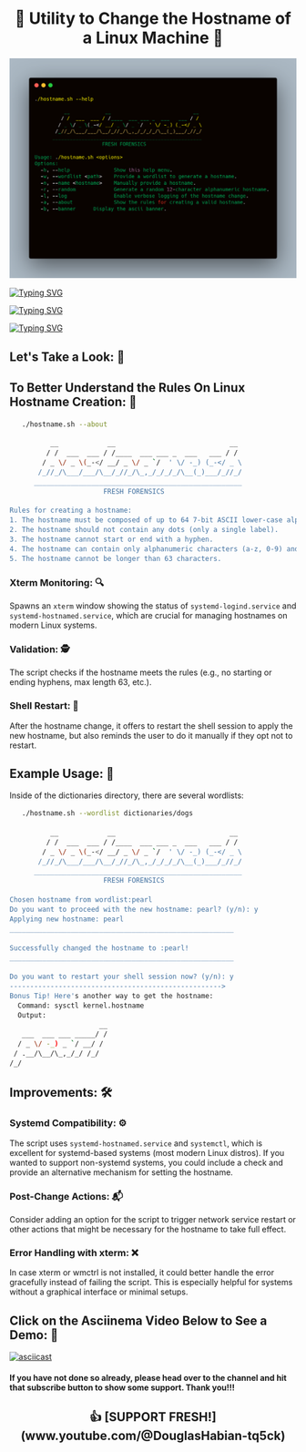 <h1 align="center"> 
🤖 Utility to Change the Hostname of a Linux Machine 📛
</h1>

![Carbon Terminal Photo](https://github.com/DouglasFreshHabian/H0stnam3/blob/main/Graphics/carbon7.png)

<a href="https://git.io/typing-svg"><img src="https://readme-typing-svg.demolab.com?font=Fira+Code&pause=1000&color=00D408&width=435&lines=Linux+Hostname+Randomnizer;Terminal+Typing+Addict+💊;Bash+Shell+Divider;Linux+Filesystem+Dancer+👣;Terminal+Emulator+Creator" alt="Typing SVG" /></a>

<a href="https://git.io/typing-svg"><img src="https://readme-typing-svg.demolab.com?font=Fira+Code&pause=1000&color=F74300&width=435&lines=Linux+Hostname+Changer;Linux+Command+Line+Junky;Seeker+Of+Linux+Knowledge+📖;Wordlist+Cleaner+%26+Creator;Terminal+Window+Splitter+" alt="Typing SVG" /></a>

<a href="https://git.io/typing-svg"><img src="https://readme-typing-svg.demolab.com?font=Fira+Code&weight=200&pause=1000&color=4300F7&width=435&lines=64+7-bit+ASCII+lower-case+;alphanumeric+characters+or+hyphens;should+not+contain+any+dots+❗;cannot+start+or+end+with+a+hypen+➖;alphanumeric+characters+(a-z%2C+0-9)+;cannot+be+longer+than+63+characters" alt="Typing SVG" /></a>







## Let's Take a Look: 👀

## To Better Understand the Rules On Linux Hostname Creation: 📐
```bash
   ./hostname.sh --about

          __            __                            __
         / /  ___  ___ / /____  ___ ___ _  ___   ___ / /
        / _ \/ _ \(_-</ __/ _ \/ _ `/  ' \/ -_) (_-</ _ \
       /_//_/\___/___/\__/_//_/\_,_/_/_/_/\__(_)___/_//_/
      ___________________________________________________
                       FRESH FORENSICS

Rules for creating a hostname:
1. The hostname must be composed of up to 64 7-bit ASCII lower-case alphanumeric characters or hyphens.
2. The hostname should not contain any dots (only a single label).
3. The hostname cannot start or end with a hyphen.
4. The hostname can contain only alphanumeric characters (a-z, 0-9) and hyphens (-).
5. The hostname cannot be longer than 63 characters.
```

### Xterm Monitoring: 🔍
Spawns an `xterm` window showing the status of `systemd-logind.service` and `systemd-hostnamed.service`, which are crucial for managing hostnames on modern Linux systems.

### Validation: 🕵️ 
The script checks if the hostname meets the rules (e.g., no starting or ending hyphens, max length 63, etc.).

### Shell Restart: 🐚
After the hostname change, it offers to restart the shell session to apply the new hostname, but also reminds the user to do it manually if they opt not to restart.

## Example Usage: 🎯
Inside of the dictionaries directory, there are several wordlists:
```bash
   ./hostname.sh --wordlist dictionaries/dogs

          __            __                            __
         / /  ___  ___ / /____  ___ ___ _  ___   ___ / /
        / _ \/ _ \(_-</ __/ _ \/ _ `/  ' \/ -_) (_-</ _ \
       /_//_/\___/___/\__/_//_/\_,_/_/_/_/\__(_)___/_//_/
      ___________________________________________________
                       FRESH FORENSICS

Chosen hostname from wordlist:pearl
Do you want to proceed with the new hostname: pearl? (y/n): y
Applying new hostname: pearl
_______________________________________________________

Successfully changed the hostname to :pearl!
_______________________________________________________

Do you want to restart your shell session now? (y/n): y
---------------------------------------------------->
Bonus Tip! Here's another way to get the hostname:
  Command: sysctl kernel.hostname
  Output:
                      __
   ___  ___ ___ _____/ /
  / _ \/ -_) _ `/ __/ / 
 / .__/\__/\_,_/_/ /_/  
/_/  

```

## Improvements: 🛠
### Systemd Compatibility: ⚙️ 
The script uses `systemd-hostnamed.service` and `systemctl`, which is excellent for systemd-based systems (most modern Linux distros). 
If you wanted to support non-systemd systems, you could include a check and provide an alternative mechanism for setting the hostname.

### Post-Change Actions: 📬 
Consider adding an option for the script to trigger network service restart or other actions that might be necessary for the hostname to take full effect.

### Error Handling with xterm: ❌ 
In case xterm or wmctrl is not installed, it could better handle the error gracefully instead of failing the script. This is especially helpful for systems without a graphical interface or minimal setups.

## Click on the Asciinema Video Below to See a Demo: 🔗

[![asciicast](https://asciinema.org/a/715001.svg)](https://asciinema.org/a/715001?t=00:06)





#### If you have not done so already, please head over to the channel and hit that subscribe button to show some support. Thank you!!!

<h2 align="center">
👍 [SUPPORT FRESH!](www.youtube.com/@DouglasHabian-tq5ck) 
</h2>



<!-- 
 ____    ___   ____    ____                 _ 
|  _ \  |_ _| |  _ \  |  _ \ ___  __ _ _ __| |
| |_) |  | |  | |_) | | |_) / _ \/ _` | '__| |
|  _ < _ | | _|  __/  |  __/  __/ (_| | |  | |
|_| \_(_)___(_)_| (_) |_|   \___|\__,_|_|  |_|
                                                                                                                            
 _____              _       _____                        _          
|  ___| __ ___  ___| |__   |  ___|__  _ __ ___ _ __  ___(_) ___ ___ 
| |_ | '__/ _ \/ __| '_ \  | |_ / _ \| '__/ _ \ '_ \/ __| |/ __/ __|
|  _|| | |  __/\__ \ | | | |  _| (_) | | |  __/ | | \__ \ | (__\__ \
|_|  |_|  \___||___/_| |_| |_|  \___/|_|  \___|_| |_|___/_|\___|___/
        dfresh@tutanota.com Fresh Forensics, LLC 2025 -->

<!-- Providing this material to the world is costing me greatly. -->
